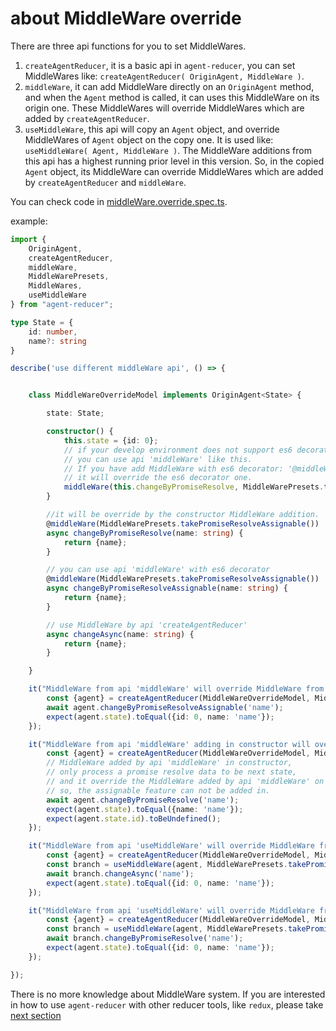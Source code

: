 # about MiddleWare override

There are three api functions for you to set MiddleWares.

1. `createAgentReducer`, it is a basic api in `agent-reducer`, you can set MiddleWares like: `createAgentReducer( OriginAgent, MiddleWare )`.
2. `middleWare`, it can add MiddleWare directly on an `OriginAgent` method, and when the `Agent` method is called, it can uses this MiddleWare on its origin one. These MiddleWares will override MiddleWares which are added by `createAgentReducer`.
3. `useMiddleWare`, this api will copy an `Agent` object, and override MiddleWares of `Agent` object on the copy one. It is used like: `useMiddleWare( Agent, MiddleWare )`. The MiddleWare additions from this api has a highest running prior level in this version. So, in the copied `Agent` object, its MiddleWare can override MiddleWares which are added by `createAgentReducer` and `middleWare`.

You can check code in [middleWare.override.spec.ts](https://github.com/filefoxper/agent-reducer/blob/master/test/en/guides/middleWare.override.spec.ts).

example:
```typescript
import {
    OriginAgent,
    createAgentReducer,
    middleWare,
    MiddleWarePresets,
    MiddleWares,
    useMiddleWare
} from "agent-reducer";

type State = {
    id: number,
    name?: string
}

describe('use different middleWare api', () => {


    class MiddleWareOverrideModel implements OriginAgent<State> {

        state: State;

        constructor() {
            this.state = {id: 0};
            // if your develop environment does not support es6 decorator,
            // you can use api 'middleWare' like this.
            // If you have add MiddleWare with es6 decorator: '@middleWare(MiddleWare)',
            // it will override the es6 decorator one.
            middleWare(this.changeByPromiseResolve, MiddleWarePresets.takePromiseResolve());
        }

        //it will be override by the constructor MiddleWare addition.
        @middleWare(MiddleWarePresets.takePromiseResolveAssignable())
        async changeByPromiseResolve(name: string) {
            return {name};
        }

        // you can use api 'middleWare' with es6 decorator
        @middleWare(MiddleWarePresets.takePromiseResolveAssignable())
        async changeByPromiseResolveAssignable(name: string) {
            return {name};
        }

        // use MiddleWare by api 'createAgentReducer'
        async changeAsync(name: string) {
            return {name};
        }

    }

    it("MiddleWare from api 'middleWare' will override MiddleWare from api 'createAgentReducer'", async () => {
        const {agent} = createAgentReducer(MiddleWareOverrideModel, MiddleWares.takePromiseResolve());
        await agent.changeByPromiseResolveAssignable('name');
        expect(agent.state).toEqual({id: 0, name: 'name'});
    });

    it("MiddleWare from api 'middleWare' adding in constructor will override the decorator one", async () => {
        const {agent} = createAgentReducer(MiddleWareOverrideModel, MiddleWares.takePromiseResolve());
        // MiddleWare added by api 'middleWare' in constructor,
        // only process a promise resolve data to be next state,
        // and it override the MiddleWare added by api 'middleWare' on es6 decorator,
        // so, the assignable feature can not be added in.
        await agent.changeByPromiseResolve('name');
        expect(agent.state).toEqual({name: 'name'});
        expect(agent.state.id).toBeUndefined();
    });

    it("MiddleWare from api 'useMiddleWare' will override MiddleWare from api 'createAgentReducer'", async () => {
        const {agent} = createAgentReducer(MiddleWareOverrideModel, MiddleWares.takePromiseResolve());
        const branch = useMiddleWare(agent, MiddleWarePresets.takePromiseResolveAssignable());
        await branch.changeAsync('name');
        expect(agent.state).toEqual({id: 0, name: 'name'});
    });

    it("MiddleWare from api 'useMiddleWare' will override MiddleWare from api 'middleWare' in current version", async () => {
        const {agent} = createAgentReducer(MiddleWareOverrideModel, MiddleWares.takePromiseResolve());
        const branch = useMiddleWare(agent, MiddleWarePresets.takePromiseResolveAssignable());
        await branch.changeByPromiseResolve('name');
        expect(agent.state).toEqual({id: 0, name: 'name'});
    });

});
```

There is no more knowledge about MiddleWare system. If you are interested in how to use `agent-reducer` with other reducer tools, like `redux`, please take [next section](https://github.com/filefoxper/agent-reducer/blob/master/documents/en/guides/with_other_reducer_tools.md)